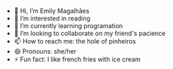 - 👋 Hi, I’m Emily Magalhães
- 👀 I’m interested in reading
- 🌱 I’m currently learning programation
- 💞️ I’m looking to collaborate on my friend's pacience
- 📫 How to reach me: the hole of pinheiros
- 😄 Pronouns: she/her
- ⚡ Fun fact: I like french fries with ice cream

<!---
emmy-ferrexz/emmy-ferrexz is a ✨ special ✨ repository because its `README.md` (this file) appears on your GitHub profile.
You can click the Preview link to take a look at your changes.
--->
